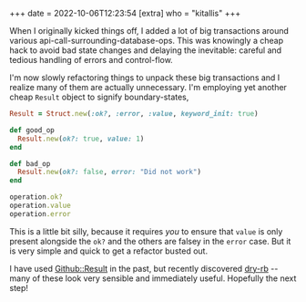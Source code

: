 +++
date = 2022-10-06T12:23:54
[extra]
who = "kitallis"
+++

When I originally kicked things off, I added a lot of big transactions around various api-call-surrounding-database-ops. This was knowingly a cheap hack to avoid bad state changes and delaying the inevitable: careful and tedious handling of errors and control-flow.

I'm now slowly refactoring things to unpack these big transactions and I realize many of them are actually unnecessary. I'm employing yet another cheap `Result` object to signify boundary-states,

```ruby
Result = Struct.new(:ok?, :error, :value, keyword_init: true)

def good_op
  Result.new(ok?: true, value: 1)
end

def bad_op
  Result.new(ok?: false, error: "Did not work")
end

operation.ok?
operation.value
operation.error
```

This is a little bit silly, because it requires _you_ to ensure that `value` is only present alongside the `ok?` and the others are falsey in the `error` case. But it is very simple and quick to get a refactor busted out.

I have used [Github::Result](https://github.com/github/github-ds#githubresult) in the past, but recently discovered [dry-rb](https://dry-rb.org/gems/dry-monads/1.3) -- many of these look very sensible and immediately useful. Hopefully the next step!
